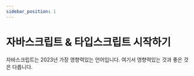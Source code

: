 ```yaml
---
sidebar_position: 1
---
```


# 자바스크립트 & 타입스크립트 시작하기

자바스크립트는 2023년 가장 영향력있는 언어입니다. 여기서 영향력있는 것과 좋은 것은 다릅니다.

<!-- @todo: 레포 마이그레이션하기 https://github.com/arch-spatula/Hyper-Modern-JavaScript-Cook-Book -->
